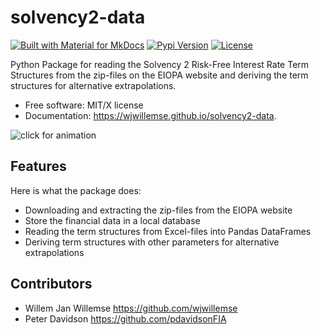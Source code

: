 # solvency2-data

[![Built with Material for MkDocs](https://img.shields.io/badge/Material_for_MkDocs-526CFE?style=for-the-badge&logo=MaterialForMkDocs&logoColor=white)](https://wjwillemse.github.io/solvency2-data/)
[![Pypi Version](https://img.shields.io/pypi/v/solvency2_data.svg)](https://pypi.python.org/pypi/solvency2-data)
[![License](https://img.shields.io/badge/License-MIT/X-blue.svg)](https://github.com/wjwillemse/solvency2-data/blob/master/LICENSE)

Python Package for reading the Solvency 2 Risk-Free Interest Rate Term
Structures from the zip-files on the EIOPA website and deriving the term
structures for alternative extrapolations.

-   Free software: MIT/X license
-   Documentation: <https://wjwillemse.github.io/solvency2-data>.

![click for animation](https://raw.githubusercontent.com/wjwillemse/solvency2-data/master/docs/rfr.gif?raw=true)

## Features

Here is what the package does:

-   Downloading and extracting the zip-files from the EIOPA website
-   Store the financial data in a local database
-   Reading the term structures from Excel-files into Pandas DataFrames
-   Deriving term structures with other parameters for alternative
    extrapolations

## Contributors

* Willem Jan Willemse <https://github.com/wjwillemse>
* Peter Davidson <https://github.com/pdavidsonFIA>
